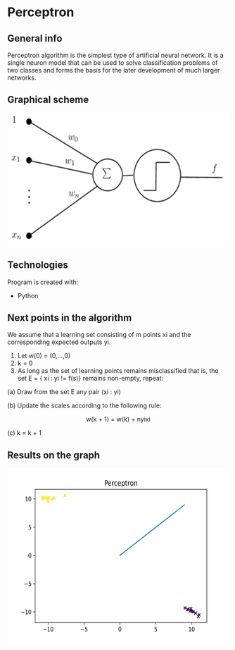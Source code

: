 # Perceptron

## General info
Perceptron algorithm is the simplest type of artificial neural network.
It is a single neuron model that can be used to solve
classification problems of two classes and forms the basis for the later development of much
larger networks.

## Graphical scheme
<p align="center">
<img src ="Scheme.PNG" widith="400" height="300">
</p>

## Technologies
Program is created with:
* Python

## Next points in the algorithm
We assume that a learning set consisting of m points xi and the corresponding
expected outputs yi.
1. Let w(0) = (0,...,0)
2. k = 0
3. As long as the set of learning points remains misclassified that is, the set E = { xi : yi != f(s)} remains non-empty, repeat:

(a) Draw from the set E any pair (xi : yi)

(b) Update the scales according to the following rule:
<p align="center">
w(k + 1) = w(k) + nyixi
</p>
(c) k = k + 1

## Results on the graph
<p align="center">
<img src ="Perceptron.png" widith="400" height="400">
</p>
